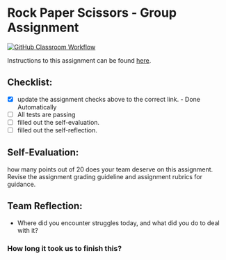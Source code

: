 Rock Paper Scissors - Group Assignment
===================================
[![GitHub Classroom Workflow](https://s///github.com/it3049c-fall22-henderson/rock-paper-scissors-jheasley02/actions/workflows/classroom.yml/badge.svg)](https://s///github.com/it3049c-fall22-henderson/rock-paper-scissors-jheasley02/actions/workflows/classroom.yml)

Instructions to this assignment can be found [here](https://it3049c.github.io/Material/Assignments/3.Rock_Paper_Scissors/).

## Checklist:
- [x] update the assignment checks above to the correct link. - Done Automatically
- [ ] All tests are passing
- [ ] filled out the self-evaluation.
- [ ] filled out the self-reflection.

## Self-Evaluation: 
how many points out of 20 does your team deserve on this assignment. Revise the assignment grading guideline and assignment rubrics for guidance.

## Team Reflection:
- Where did you encounter struggles today, and what did you do to deal with it?


### How long it took us to finish this?
